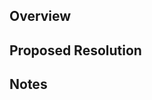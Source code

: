 ## Overview
<!-- Required. Describe why this is important/necessary? -->

## Proposed Resolution
<!-- Required. Describe, in detail, the desired resolution. -->

## Notes
<!-- Optional. List additional notes/references as bullet points. Delete if unused. -->
